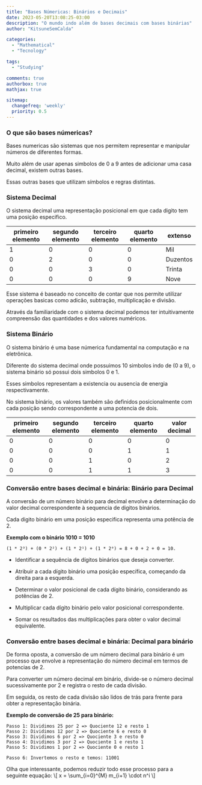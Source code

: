 ```yaml
---
title: "Bases Númericas: Binários e Decimais"
date: 2023-05-20T13:08:25-03:00
description: "O mundo indo além de bases decimais com bases binárias"
author: "KitsuneSemCalda"

categories:
  - "Mathematical"
  - "Tecnology"

tags:
  - "Studying"

comments: true
authorbox: true
mathjax: true

sitemap:
  changefreq: 'weekly'
  priority: 0.5
---
```


### O que são bases númericas?

Bases numericas são sistemas que nos permitem representar e manipular números de diferentes formas.

Muito além de usar apenas simbolos de 0 a 9 antes de adicionar uma casa decimal, existem outras bases.

Essas outras bases que utilizam símbolos e regras distintas.

### Sistema Decimal

O sistema decimal uma representação posicional em que cada digito tem uma posição especifico.

| primeiro elemento | segundo elemento | terceiro elemento | quarto elemento | extenso |
|---------------- | --------------- | --------------- | --------------- | -------------- |
| 1 | 0 | 0 | 0 | Mil |
| 0 | 2 | 0 | 0 | Duzentos |
| 0 | 0 | 3 | 0 | Trinta |
| 0 | 0 | 0 | 9 | Nove  |

Esse sistema é baseado no conceito de contar que nos permite utilizar operações basicas como adicão, subtração, multiplicação e divisão.

Através da familiaridade com o sistema decimal podemos ter intuitivamente compreensão das quantidades e dos valores numéricos.

### Sistema Binário

O sistema binário é uma base númerica fundamental na computação e na eletrônica.

Diferente do sistema decimal onde possuimos 10 simbolos indo de (0 a 9), o sistema binário só possui dois simbolos 0 e 1.

Esses simbolos representam a existencia ou ausencia de energia respectivamente.

No sistema binário, os valores também são definidos posicionalmente com cada posição sendo correspondente a uma potencia de dois.

| primeiro elemento |	segundo elemento |	terceiro elemento |	quarto elemento | valor decimal |
|---|----|---|---|------------------------------------------------------------------------------|
|0	|0	|0	|0	|0|
|0	|0	|0	|1	|1|
|0	|0	|1	|0	|2|
|0	|0	|1	|1	|3|

### Conversão entre bases decimal e binária: Binário para Decimal

A conversão de um número binário para decimal envolve a determinação do valor decimal correspondente à sequencia de digitos binários.

Cada digito binário em uma posição especifica representa uma potência de 2. 

**Exemplo com o binário 1010 = 1010**

```
(1 * 2³) + (0 * 2²) + (1 * 2¹) + (1 * 2⁰) = 8 + 0 + 2 + 0 = 10.
```

- Identificar a sequência de dígitos binários que deseja converter.

- Atribuir a cada dígito binário uma posição específica, começando da direita para a esquerda.

- Determinar o valor posicional de cada dígito binário, considerando as potências de 2.

- Multiplicar cada dígito binário pelo valor posicional correspondente.

- Somar os resultados das multiplicações para obter o valor decimal equivalente.

### Conversão entre bases decimal e binária: Decimal para binário

De forma oposta, a conversão de um número decimal para binário é um processo que envolve a representação do número decimal em termos de potencias de 2.

Para converter um número decimal em binário, divide-se o número decimal sucessivamente por 2 e registra o resto de cada divisão.

Em seguida, os resto de cada divisão são lidos de trás para frente para obter a representação binária.

**Exemplo de conversão de 25 para binário:**

```
Passo 1: Dividimos 25 por 2 => Quociente 12 e resto 1
Passo 2: Dividimos 12 por 2 => Quociente 6 e resto 0
Passo 3: Dividimos 6 por 2 => Quociente 3 e resto 0
Passo 4: Dividimos 3 por 2 => Quociente 1 e resto 1
Passo 5: Dividimos 1 por 2 => Quociente 0 e resto 1

Passo 6: Invertemos o resto e temos: 11001
```

Olha que interessante, podemos reduzir todo esse processo para a seguinte equação:
\\[ x = \sum_{i=0}^{M} m_{i+1} \cdot n^i \\]
